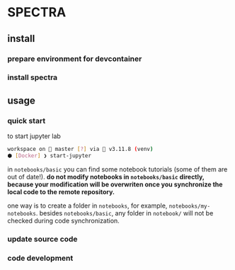# SPECTRA

## install

### prepare environment for devcontainer

### install spectra

## usage

### quick start

to start jupyter lab

```bash
workspace on  master [?] via 🐍 v3.11.8 (venv) 
⬢ [Docker] ❯ start-jupyter
```

in `notebooks/basic` you can find some notebook tutorials (some of them are out of date!).
**do not modify notebooks in `notebooks/basic` directly, because your modification will be overwriten once you synchronize the local code to the remote repository.**

one way is to create a folder in `notebooks`, for example, `notebooks/my-notebooks`.
besides `notebooks/basic`, any folder in `notebook/` will not be checked during code synchronization.

### update source code

### code development
